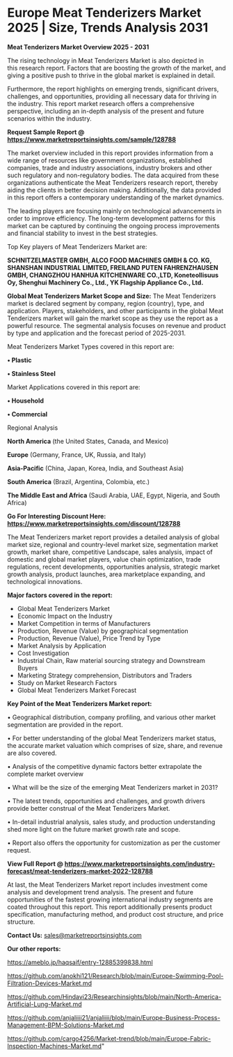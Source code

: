  # Europe Meat Tenderizers Market 2025 | Size, Trends Analysis 2031

<Strong> Meat Tenderizers Market Overview 2025 - 2031</strong>

The rising technology in Meat Tenderizers Market is also depicted in this research report. Factors that are boosting the growth of the market, and giving a positive push to thrive in the global market is explained in detail.

Furthermore, the report highlights on emerging trends, significant drivers, challenges, and opportunities, providing all necessary data for thriving in the industry. This report market research offers a comprehensive perspective, including an in-depth analysis of the present and future scenarios within the industry.

<strong>Request Sample Report @ <a href=https://www.marketreportsinsights.com/sample/128788>https://www.marketreportsinsights.com/sample/128788</a></strong>

The market overview included in this report provides information from a wide range of resources like government organizations, established companies, trade and industry associations, industry brokers and other such regulatory and non-regulatory bodies. The data acquired from these organizations authenticate the Meat Tenderizers research report, thereby aiding the clients in better decision making. Additionally, the data provided in this report offers a contemporary understanding of the market dynamics.

The leading players are focusing mainly on technological advancements in order to improve efficiency. The long-term development patterns for this market can be captured by continuing the ongoing process improvements and financial stability to invest in the best strategies.

Top Key players of Meat Tenderizers Market are:

<strong>SCHNITZELMASTER GMBH, ALCO FOOD MACHINES GMBH & CO. KG, SHANSHAN INDUSTRIAL LIMITED, FREILAND PUTEN FAHRENZHAUSEN GMBH, CHANGZHOU HANHUA KITCHENWARE CO.,LTD, Koneteollisuus Oy, Shenghui Machinery Co., Ltd., YK Flagship Appliance Co., Ltd.</strong>

<strong><b>Global Meat Tenderizers Market Scope and Size:</b></strong>
The Meat Tenderizers market is declared segment by company, region (country), type, and application. Players, stakeholders, and other participants in the global Meat Tenderizers market will gain the market scope as they use the report as a powerful resource. The segmental analysis focuses on revenue and product by type and application and the forecast period of 2025-2031.

Meat Tenderizers Market Types covered in this report are:

<strong>• Plastic

• Stainless Steel</strong>

Market Applications covered in this report are:

<strong>• Household

• Commercial</strong> 

Regional Analysis

<strong>North America</strong> (the United States, Canada, and Mexico)

<strong>Europe</strong> (Germany, France, UK, Russia, and Italy)

<strong>Asia-Pacific</strong> (China, Japan, Korea, India, and Southeast Asia)

<strong>South America</strong> (Brazil, Argentina, Colombia, etc.)

<strong>The Middle East and Africa</strong> (Saudi Arabia, UAE, Egypt, Nigeria, and South Africa)

<strong>Go For Interesting Discount Here: <a href=https://www.marketreportsinsights.com/discount/128788>https://www.marketreportsinsights.com/discount/128788</a></strong>

The Meat Tenderizers market report provides a detailed analysis of global market size, regional and country-level market size, segmentation market growth, market share, competitive Landscape, sales analysis, impact of domestic and global market players, value chain optimization, trade regulations, recent developments, opportunities analysis, strategic market growth analysis, product launches, area marketplace expanding, and technological innovations.

<strong><b>Major factors covered in the report:</b></strong>
<ul>
  <li>Global Meat Tenderizers Market </li>
  <li>Economic Impact on the Industry</li>
  <li>Market Competition in terms of Manufacturers</li>
  <li>Production, Revenue (Value) by geographical segmentation</li>
  <li>Production, Revenue (Value), Price Trend by Type</li>
  <li>Market Analysis by Application</li>
  <li>Cost Investigation</li>
  <li>Industrial Chain, Raw material sourcing strategy and Downstream Buyers</li>
  <li>Marketing Strategy comprehension, Distributors and Traders</li>
  <li>Study on Market Research Factors</li>
  <li>Global Meat Tenderizers Market Forecast</li>
</ul>

<strong><b>Key Point of the Meat Tenderizers Market report:</b></strong>

• Geographical distribution, company profiling, and various other market segmentation are provided in the report.

• For better understanding of the global Meat Tenderizers market status, the accurate market valuation which comprises of size, share, and revenue are also covered.

• Analysis of the competitive dynamic factors better extrapolate the complete market overview

• What will be the size of the emerging Meat Tenderizers market in 2031?

• The latest trends, opportunities and challenges, and growth drivers provide better construal of the Meat Tenderizers Market.

• In-detail industrial analysis, sales study, and production understanding shed more light on the future market growth rate and scope.

• Report also offers the opportunity for customization as per the customer request.

<strong><b>View Full Report @ <a href=https://www.marketreportsinsights.com/industry-forecast/meat-tenderizers-market-2022-128788>https://www.marketreportsinsights.com/industry-forecast/meat-tenderizers-market-2022-128788</a></b></strong>


At last, the Meat Tenderizers Market report includes investment come analysis and development trend analysis. The present and future opportunities of the fastest growing international industry segments are coated throughout this report. This report additionally presents product specification, manufacturing method, and product cost structure, and price structure.

<strong>Contact Us:</strong>
sales@marketreportsinsights.com

<strong>Our other reports:</strong>

<a href=https://ameblo.jp/haqsaif/entry-12885399838.html>https://ameblo.jp/haqsaif/entry-12885399838.html</a>

<a href=https://github.com/anokhi121/Research/blob/main/Europe-Swimming-Pool-Filtration-Devices-Market.md>https://github.com/anokhi121/Research/blob/main/Europe-Swimming-Pool-Filtration-Devices-Market.md</a>

<a href=https://github.com/Hindavi23/Researchinsights/blob/main/North-America-Artificial-Lung-Market.md>https://github.com/Hindavi23/Researchinsights/blob/main/North-America-Artificial-Lung-Market.md</a>

<a href=https://github.com/anjaliiii21/anjaliiii/blob/main/Europe-Business-Process-Management-BPM-Solutions-Market.md>https://github.com/anjaliiii21/anjaliiii/blob/main/Europe-Business-Process-Management-BPM-Solutions-Market.md</a>

<a href=https://github.com/cargo4256/Market-trend/blob/main/Europe-Fabric-Inspection-Machines-Market.md>https://github.com/cargo4256/Market-trend/blob/main/Europe-Fabric-Inspection-Machines-Market.md</a>"
